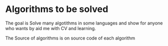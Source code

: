 # Algorithms to be solved
The goal is Solve many algotithms in some languages and show for anyone who wants by aid me with CV and learning.

The Source of algorithms is on source code of each algorithm
